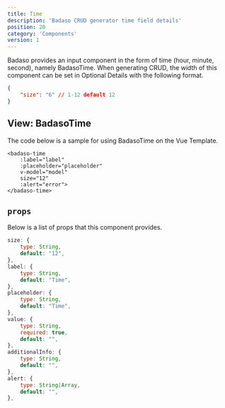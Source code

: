 ```yaml
---
title: Time
description: 'Badaso CRUD generator time field details'
position: 20
category: 'Components'
version: 1
---
```


Badaso provides an input component in the form of time (hour, minute, second), namely BadasoTime. When generating CRUD, the width of this component can be set in Optional Details with the following format.

```json
{
    "size": "6" // 1-12 default 12
}
```

## View: BadasoTime

The code below is a sample for using BadasoTime on the Vue Template.

```vue
<badaso-time
    :label="label"
    :placeholder="placeholder"
    v-model="model"
    size="12"
    :alert="error">
</badaso-time>
```

## `props`

Below is a list of props that this component provides.

```js
size: {
    type: String,
    default: "12",
},
label: {
    type: String,
    default: "Time",
},
placeholder: {
    type: String,
    default: "Time",
},
value: {
    type: String,
    required: true,
    default: "",
},
additionalInfo: {
    type: String,
    default: "",
},
alert: {
    type: String|Array,
    default: "",
},
```